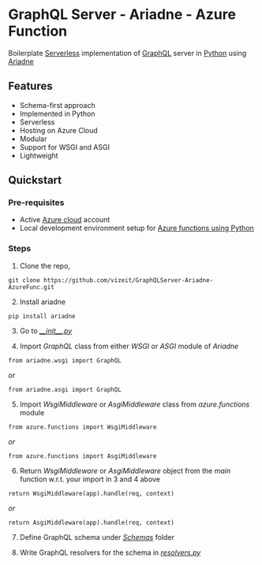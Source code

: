 # GraphQL Server - Ariadne - Azure Function
Boilerplate [Serverless](https://en.wikipedia.org/wiki/Serverless_computing) implementation of [GraphQL](https://graphql.org/) server in [Python](https://www.python.org/) using [Ariadne](https://ariadnegraphql.org/)

## Features
- Schema-first approach
- Implemented in Python
- Serverless
- Hosting on Azure Cloud
- Modular
- Support for WSGI and ASGI
- Lightweight

## Quickstart
### Pre-requisites
- Active [Azure cloud](https://azure.microsoft.com/en-us/) account
- Local development environment setup for [Azure functions using Python](https://docs.microsoft.com/en-us/azure/azure-functions/create-first-function-cli-python?tabs=azure-cli%2Cbash%2Cbrowser)

### Steps
1. Clone the repo,
```
git clone https://github.com/vizeit/GraphQLServer-Ariadne-AzureFunc.git
``` 

2. Install ariadne
```
pip install ariadne
```

3. Go to [*\_\_init\_\_.py*](/GraphQLAPI/__init__.py)

4. Import *GraphQL* class from either *WSGI* or *ASGI* module of *Ariadne* 
```
from ariadne.wsgi import GraphQL
```
*or*
```
from ariadne.asgi import GraphQL
```
5. Import *WsgiMiddleware* or *AsgiMiddleware* class from *azure.functions* module
```
from azure.functions import WsgiMiddleware
```
*or*
```
from azure.functions import AsgiMiddleware
```

6. Return *WsgiMiddleware* or *AsgiMiddleware* object from the *main* function w.r.t. your import in 3 and 4 above
```
return WsgiMiddleware(app).handle(req, context)
```
*or*
```
return AsgiMiddleware(app).handle(req, context)
```

7. Define GraphQL schema under [*Schemas*](/GraphQLAPI/Schemas/schema.graphql) folder

8. Write GraphQL resolvers for the schema in [*resolvers.py*](/GraphQLAPI/resolvers.py)